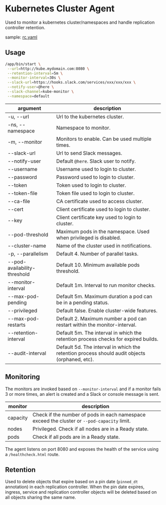 # Kubernetes Cluster Agent
Used to monitor a kubernetes cluster/namespaces and handle replication controller retention.

sample: [rc.yaml](docs/samples/rc.yaml)

## Usage

```bash
/app/bin/start \
 --url=http://kube.mydomain.com:8080 \
 --retention-interval=5m \
 --monitor-interval=30s \
 --slack-url=https://hooks.slack.com/services/xxx/xxx/xxx \
 --notify-user=@here \
 --slack-channel=kube-monitor \
 --namespace=default
```

|argument|description|
|---|---|
|-u, --url|Url to the kubernetes cluster.|
|-ns, --namespace|Namespace to monitor.|
|-m, --monitor|Monitors to enable. Can be used multiple times.|
|--slack-url|Url to send Slack messages.|
|--notify-user|Default `@here`. Slack user to notify.|
|--username|Username used to login to cluster.|
|--password|Password used to login to cluster.|
|--token|Token used to login to cluster.|
|--token-file|Token file used to login to cluster.|
|--ca-file|CA certificate used to access cluster.|
|--cert|Client certificate used to login to cluster.|
|--key|Client certificate key used to login to cluster.|
|--pod-threshold|Maximum pods in the namespace. Used when privileged is disabled.|
|--cluster-name|Name of the cluster used in notifications.|
|-p, --parallelism|Default 4. Number of parallel tasks.|
|--pod-availability-threshold|Default 10. Minimum available pods threshold.|
|--monitor-interval|Default 1m. Interval to run monitor checks.|
|--max-pod-pending|Default 5m. Maximum duration a pod can be in a pending status.|
|--privileged|Default false. Enable cluster-wide features.|
|--max-pod-restarts|Default 2. Maximum number a pod can restart within the monitor-interval.|
|--retention-interval|Default 5m. The interval in which the retention process checks for expired builds.|
|--audit-interval|Default 5d. The interval in which the retention process should audit objects (orphaned, etc).|

## Monitoring
The monitors are invoked based on `--monitor-interval` and if a monitor fails 3 or more times, an alert is created and a Slack or console message is sent.

|monitor|description|
|---|---|
|capacity|Check if the number of pods in each namespace exceed the cluster or `--pod-capacity` limit.|
|nodes|Privileged. Check if all nodes are in a Ready state.|
|pods|Check if all pods are in a Ready state.|

The agent listens on port 8080 and exposes the health of the service using a `/healthcheck.html` route.

## Retention
Used to delete objects that expire based on a pin date (`pinned_dt` annotation) in each replication controller. When the pin date expires, ingress, service and replication controller objects will be deleted based on all objects sharing the same name.
